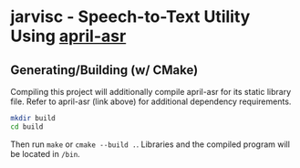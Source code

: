 # jarvisc - Speech-to-Text Utility Using [april-asr](https://github.com/abb128/april-asr)

## Generating/Building (w/ CMake)

Compiling this project will additionally compile april-asr for its static library file. Refer to april-asr (link above) for additional dependency requirements.

```bash
mkdir build
cd build
````

Then run `make` or `cmake --build .`. Libraries and the compiled program will be located in `/bin`.
